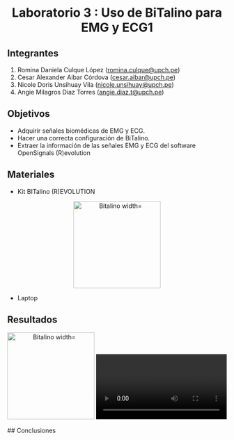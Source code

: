 <div align="center">
<h1>Laboratorio 3 : Uso de BiTalino para EMG y ECG1</h1>
</div>

## Integrantes
1. Romina Daniela Culque López (romina.culque@upch.pe)
2. Cesar Alexander Aibar Córdova (cesar.aibar@upch.pe)
3. Nicole Doris Unsihuay Vila (nicole.unsihuay@upch.pe)
4. Angie Milagros Diaz Torres (angie.diaz.t@upch.pe)

## Objetivos
 - Adquirir señales biomédicas de EMG y ECG.
 - Hacer una correcta configuración de BiTalino.
 - Extraer la información de las señales EMG y ECG del software OpenSignals (R)evolution

## Materiales
  - Kit BITalino (R)EVOLUTION
<p align="center">
  <img src="https://github.com/angiet04/Intro_se-ales06/blob/main/Im%C3%A1genes/bitalino.jpg" alt="Bitalino width="300" height="200"">
</p>

  - Laptop
    
## Resultados
<p align="center">
  <img src="https://github.com/angiet04/Intro_se-ales06/blob/648e8eb0ea78ae11fa8690847565b76faea9742d/Im%C3%A1genes/Laboratorio_3/BITalino.jpeg" alt="Bitalino width="300" height="200"">
 <video controls>
  <source src="https://github.com/angiet04/Intro_se-ales06/blob/3bc0cb0d9fa4f185b483ebe68c75ab64a72d7336/Im%C3%A1genes/Laboratorio_3/Prueba1.mp4" type="video/mp4">
</video>
</p>
## Conclusiones
